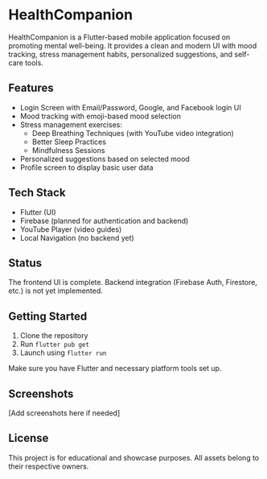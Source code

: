 # HealthCompanion

HealthCompanion is a Flutter-based mobile application focused on promoting mental well-being. It provides a clean and modern UI with mood tracking, stress management habits, personalized suggestions, and self-care tools.

## Features

- Login Screen with Email/Password, Google, and Facebook login UI
- Mood tracking with emoji-based mood selection
- Stress management exercises:
  - Deep Breathing Techniques (with YouTube video integration)
  - Better Sleep Practices
  - Mindfulness Sessions
- Personalized suggestions based on selected mood
- Profile screen to display basic user data

## Tech Stack

- Flutter (UI)
- Firebase (planned for authentication and backend)
- YouTube Player (video guides)
- Local Navigation (no backend yet)

## Status

The frontend UI is complete. Backend integration (Firebase Auth, Firestore, etc.) is not yet implemented.

## Getting Started

1. Clone the repository
2. Run `flutter pub get`
3. Launch using `flutter run`

Make sure you have Flutter and necessary platform tools set up.

## Screenshots

[Add screenshots here if needed]

## License

This project is for educational and showcase purposes. All assets belong to their respective owners.
